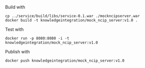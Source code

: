 Build with

    cp ../service/build/libs/service-0.1.war ./mockncipserver.war
    docker build -t knowledgeintegration/mock_ncip_server:v1.0 .

Test with

    docker run -p 8080:8080 -i -t knowledgeintegration/mock_ncip_server:v1.0

Publish with

    docker push knowledgeintegration/mock_ncip_server:v1.0
